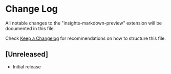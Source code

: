 # Change Log

All notable changes to the "insights-markdown-preview" extension will be documented in this file.

Check [Keep a Changelog](http://keepachangelog.com/) for recommendations on how to structure this file.

## [Unreleased]

- Initial release
